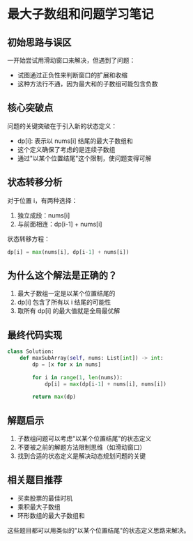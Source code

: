 # 最大子数组和问题学习笔记

## 初始思路与误区
一开始尝试用滑动窗口来解决，但遇到了问题：
- 试图通过正负性来判断窗口的扩展和收缩
- 这种方法行不通，因为最大和的子数组可能包含负数

## 核心突破点
问题的关键突破在于引入新的状态定义：
- dp[i]: 表示以 nums[i] 结尾的最大子数组和
- 这个定义确保了考虑的是连续子数组
- 通过"以某个位置结尾"这个限制，使问题变得可解

## 状态转移分析
对于位置 i，有两种选择：
1. 独立成段：nums[i]
2. 与前面相连：dp[i-1] + nums[i]

状态转移方程：
```python
dp[i] = max(nums[i], dp[i-1] + nums[i])
```

## 为什么这个解法是正确的？
1. 最大子数组一定是以某个位置结尾的
2. dp[i] 包含了所有以 i 结尾的可能性
3. 取所有 dp[i] 的最大值就是全局最优解

## 最终代码实现
```python
class Solution:
    def maxSubArray(self, nums: List[int]) -> int:
        dp = [x for x in nums]
        
        for i in range(1, len(nums)):
            dp[i] = max(dp[i-1] + nums[i], nums[i])
        
        return max(dp)
```

## 解题启示
1. 子数组问题可以考虑"以某个位置结尾"的状态定义
2. 不要被之前的解题方法限制思维（如滑动窗口）
3. 找到合适的状态定义是解决动态规划问题的关键

## 相关题目推荐
- 买卖股票的最佳时机
- 乘积最大子数组
- 环形数组的最大子数组和

这些题目都可以用类似的"以某个位置结尾"的状态定义思路来解决。